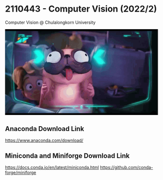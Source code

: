# 2110443 - Computer Vision (2022/2)
Computer Vision @ Chulalongkorn University

![cv2022](assets/dog-pig.gif)

## Anaconda Download Link
https://www.anaconda.com/download/
## Miniconda and Miniforge Download Link
https://docs.conda.io/en/latest/miniconda.html
https://github.com/conda-forge/miniforge